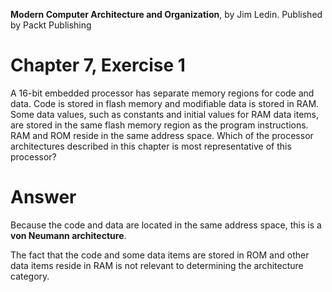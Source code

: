 __Modern Computer Architecture and Organization__, by Jim Ledin. Published by Packt Publishing
# Chapter 7, Exercise 1

A 16-bit embedded processor has separate memory regions for code and data. Code is stored in flash memory and modifiable data is stored in RAM. Some data values, such as constants and initial values for RAM data items, are stored in the same flash memory region as the program instructions. RAM and ROM reside in the same address space. Which of the processor architectures described in this chapter is most representative of this processor?

# Answer
Because the code and data are located in the same address space, this is a **von Neumann architecture**.

The fact that the code and some data items are stored in ROM and other data items reside in RAM is not relevant to determining the architecture category.
